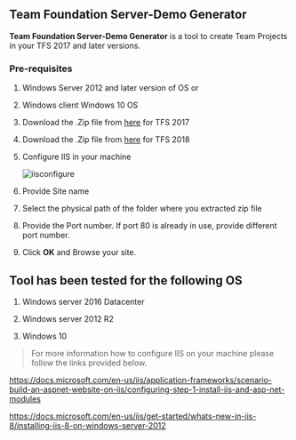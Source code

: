 ## Team Foundation Server-Demo Generator

**Team Foundation Server-Demo Generator** is a tool to create Team Projects in your TFS 2017 and later versions.

### Pre-requisites
1. Windows Server 2012 and later version of OS or

1. Windows client Windows 10 OS

1. Download the .Zip file from [here](https://github.com/Microsoft/TFSDemoGenerator/blob/master/TFS2017.zip?raw=true) for TFS 2017


1. Download the .Zip file from [here](https://github.com/Microsoft/TFSDemoGenerator/blob/master/TFS2018.zip?raw=true) for TFS 2018


1. Configure IIS in your machine


   <img src="Images\iisConfigure.png" alt="iisconfigure"></img>

1. Provide Site name

1. Select the physical path of the folder where you extracted zip file

1. Provide the Port number. If port 80 is already in use, provide different port number.

1. Click **OK** and Browse your site.

## Tool has been tested for the following OS

1. Windows server 2016 Datacenter

1. Windows server 2012 R2

1. Windows 10


> For more information how to configure IIS on your machine please follow the links provided below.

https://docs.microsoft.com/en-us/iis/application-frameworks/scenario-build-an-aspnet-website-on-iis/configuring-step-1-install-iis-and-asp-net-modules


https://docs.microsoft.com/en-us/iis/get-started/whats-new-in-iis-8/installing-iis-8-on-windows-server-2012
